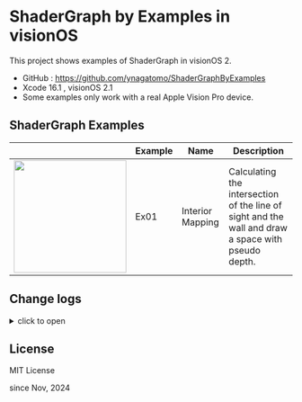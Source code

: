 # ShaderGraph by Examples in visionOS

This project shows examples of ShaderGraph in visionOS 2.

- GitHub : https://github.com/ynagatomo/ShaderGraphByExamples
- Xcode 16.1 , visionOS 2.1
- Some examples only work with a real Apple Vision Pro device.

## ShaderGraph Examples

| | Example | Name | Description |
| --- | --- | --- | --- |
| <img src="img/ex01.heic" width=200> | Ex01 | Interior Mapping  | Calculating the intersection of the line of sight and the wall and draw a space with pseudo depth. |

## Change logs

<details>
<summary>click to open</summary>

1. [Nov 3, 2024] Added the Ex01, "Interior Mapping Shader"

</details>

## License

MIT License

since Nov, 2024

